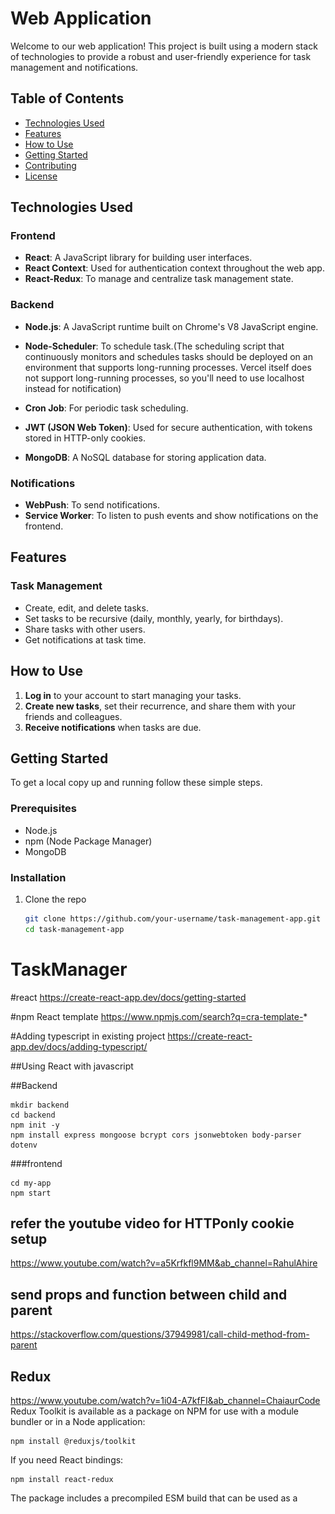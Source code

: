# Web Application

Welcome to our web application! This project is built using a modern stack of technologies to provide a robust and user-friendly experience for task management and notifications.

## Table of Contents

- [Technologies Used](#technologies-used)
- [Features](#features)
- [How to Use](#how-to-use)
- [Getting Started](#getting-started)
- [Contributing](#contributing)
- [License](#license)

## Technologies Used

### Frontend

- **React**: A JavaScript library for building user interfaces.
- **React Context**: Used for authentication context throughout the web app.
- **React-Redux**: To manage and centralize task management state.

### Backend

- **Node.js**: A JavaScript runtime built on Chrome's V8 JavaScript engine.
- **Node-Scheduler**: To schedule task.(The scheduling script that continuously monitors and schedules tasks should be deployed on an environment that supports long-running processes. Vercel itself does not support long-running processes, so you'll need to use localhost instead for notification)

- **Cron Job**: For periodic task scheduling.
- **JWT (JSON Web Token)**: Used for secure authentication, with tokens stored in HTTP-only cookies.
- **MongoDB**: A NoSQL database for storing application data.

### Notifications

- **WebPush**: To send notifications.
- **Service Worker**: To listen to push events and show notifications on the frontend.

## Features

### Task Management

- Create, edit, and delete tasks.
- Set tasks to be recursive (daily, monthly, yearly, for birthdays).
- Share tasks with other users.
- Get notifications at task time.

## How to Use

1. **Log in** to your account to start managing your tasks.
2. **Create new tasks**, set their recurrence, and share them with your friends and colleagues.
3. **Receive notifications** when tasks are due.

## Getting Started

To get a local copy up and running follow these simple steps.

### Prerequisites

- Node.js
- npm (Node Package Manager)
- MongoDB

### Installation

1. Clone the repo
   ```bash
   git clone https://github.com/your-username/task-management-app.git
   cd task-management-app

# TaskManager

#react 
https://create-react-app.dev/docs/getting-started

#npm  React template 
https://www.npmjs.com/search?q=cra-template-*

#Adding typescript in existing project
https://create-react-app.dev/docs/adding-typescript/


##Using React with javascript



##Backend 
``` 
mkdir backend
cd backend
npm init -y
npm install express mongoose bcrypt cors jsonwebtoken body-parser dotenv
```

###frontend 

```npx create-react-app my-app
cd my-app
npm start
```
## refer the youtube video for HTTPonly cookie setup
 https://www.youtube.com/watch?v=a5Krfkfl9MM&ab_channel=RahulAhire  


## send props and function between child and parent
https://stackoverflow.com/questions/37949981/call-child-method-from-parent

## Redux 
https://www.youtube.com/watch?v=1i04-A7kfFI&ab_channel=ChaiaurCode
Redux Toolkit is available as a package on NPM for use with a module bundler or in a Node application:

```
npm install @reduxjs/toolkit
```
If you need React bindings:
```
npm install react-redux
```
The package includes a precompiled ESM build that can be used as a <script type="module"> tag directly in the browser.

## icons 
https://react-icons.github.io/react-icons/

calender : https://www.youtube.com/watch?v=s9-K02CP8hw&ab_channel=DailyWebCoding

tailwind css
https://tailwindcss.com/docs/installation


## React Query 
https://tanstack.com/query/latest/docs/framework/react/guides/queries


UI initial ->
![alt text](image.png)
newUI initial ->
![alt text](image2.png)

